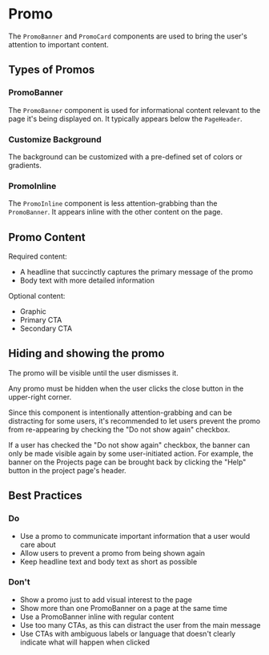 # Promo

The `PromoBanner` and `PromoCard` components are used to bring the user's attention to important content.

## Types of Promos

### PromoBanner

The `PromoBanner` component is used for informational content relevant to the page it's being displayed on. It typically appears below the `PageHeader`.

### Customize Background

The background can be customized with a pre-defined set of colors or gradients.

### PromoInline

The `PromoInline` component is less attention-grabbing than the `PromoBanner`. It appears inline with the other content on the page.

## Promo Content

Required content:

- A headline that succinctly captures the primary message of the promo
- Body text with more detailed information

Optional content:

- Graphic
- Primary CTA
- Secondary CTA

## Hiding and showing the promo

The promo will be visible until the user dismisses it.

Any promo must be hidden when the user clicks the close button in the upper-right corner.

Since this component is intentionally attention-grabbing and can be distracting for some users, it's recommended to let users prevent the promo from re-appearing by checking the "Do not show again" checkbox.

If a user has checked the "Do not show again" checkbox, the banner can only be made visible again by some user-initiated action. For example, the banner on the Projects page can be brought back by clicking the "Help" button in the project page's header.

## Best Practices

### Do

- Use a promo to communicate important information that a user would care about
- Allow users to prevent a promo from being shown again
- Keep headline text and body text as short as possible

### Don't

- Show a promo just to add visual interest to the page
- Show more than one PromoBanner on a page at the same time
- Use a PromoBanner inline with regular content
- Use too many CTAs, as this can distract the user from the main message
- Use CTAs with ambiguous labels or language that doesn't clearly indicate what will happen when clicked
